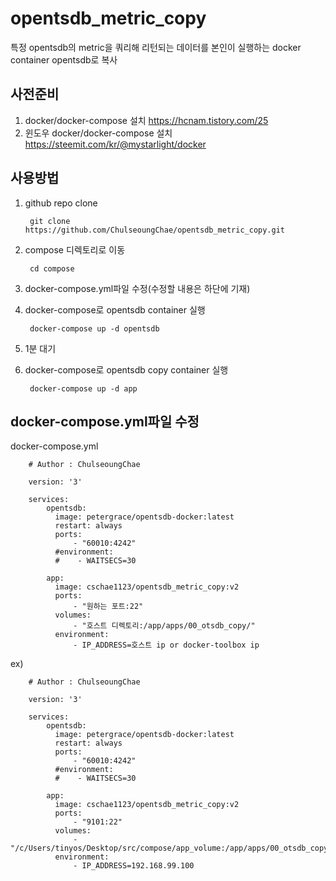 # opentsdb_metric_copy

특정 opentsdb의 metric을 쿼리해 리턴되는 데이터를 본인이 실행하는 docker container opentsdb로 복사

## 사전준비
  1.  docker/docker-compose 설치
      https://hcnam.tistory.com/25
  2. 윈도우 docker/docker-compose 설치
      https://steemit.com/kr/@mystarlight/docker


## 사용방법
  1. github repo clone
  
          git clone https://github.com/ChulseoungChae/opentsdb_metric_copy.git
          
  2. compose 디렉토리로 이동
  
          cd compose
  
  3. docker-compose.yml파일 수정(수정할 내용은 하단에 기재)

  3. docker-compose로 opentsdb container 실행

          docker-compose up -d opentsdb

  4. 1분 대기

  5. docker-compose로 opentsdb copy container 실행

          docker-compose up -d app

## docker-compose.yml파일 수정
  docker-compose.yml

        # Author : ChulseoungChae

        version: '3'

        services: 
            opentsdb:
              image: petergrace/opentsdb-docker:latest
              restart: always
              ports:
                  - "60010:4242"
              #environment:
              #    - WAITSECS=30   

            app:
              image: cschae1123/opentsdb_metric_copy:v2
              ports:
                  - "원하는 포트:22"
              volumes:
                  - "호스트 디렉토리:/app/apps/00_otsdb_copy/"
              environment:
                  - IP_ADDRESS=호스트 ip or docker-toolbox ip

   ex)

        # Author : ChulseoungChae

        version: '3'

        services: 
            opentsdb:
              image: petergrace/opentsdb-docker:latest
              restart: always
              ports:
                  - "60010:4242"
              #environment:
              #    - WAITSECS=30   

            app:
              image: cschae1123/opentsdb_metric_copy:v2
              ports:
                  - "9101:22"
              volumes:
                  - "/c/Users/tinyos/Desktop/src/compose/app_volume:/app/apps/00_otsdb_copy/"
              environment:
                  - IP_ADDRESS=192.168.99.100
                  

